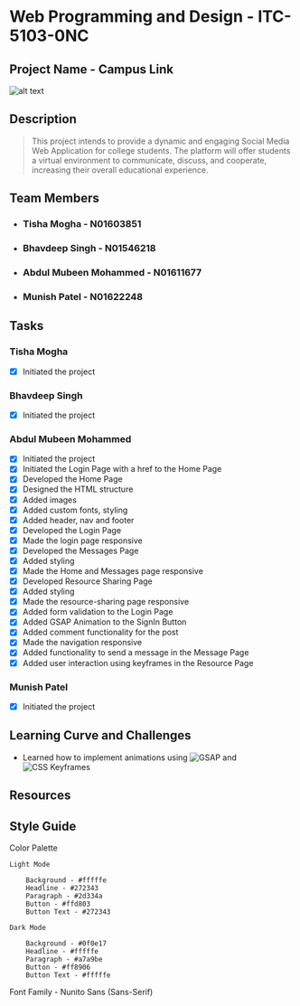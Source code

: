 # Web Programming and Design - ITC-5103-0NC

## Project Name - Campus Link

![alt text](https://github.com/abdulmubeen/campus-stories/blob/main/assets/imgs/logo.png "Campus_Stories_Logo")

## Description

> This project intends to provide a dynamic and engaging Social Media Web Application for college students.
> The platform will offer students a virtual environment to communicate, discuss, and cooperate, increasing their overall educational experience.

## Team Members

- ### Tisha Mogha - N01603851
- ### Bhavdeep Singh - N01546218
- ### Abdul Mubeen Mohammed - N01611677
- ### Munish Patel - N01622248

## Tasks

### Tisha Mogha

- [x] Initiated the project

### Bhavdeep Singh

- [x] Initiated the project

### Abdul Mubeen Mohammed

- [x] Initiated the project
- [x] Initiated the Login Page with a href to the Home Page
- [x] Developed the Home Page
- [x] Designed the HTML structure
- [x] Added images
- [x] Added custom fonts, styling
- [x] Added header, nav and footer
- [x] Developed the Login Page
- [x] Made the login page responsive
- [x] Developed the Messages Page
- [x] Added styling
- [x] Made the Home and Messages page responsive
- [x] Developed Resource Sharing Page
- [x] Added styling
- [x] Made the resource-sharing page responsive
- [x] Added form validation to the Login Page
- [x] Added GSAP Animation to the SignIn Button
- [x] Added comment functionality for the post
- [x] Made the navigation responsive
- [x] Added functionality to send a message in the Message Page
- [x] Added user interaction using keyframes in the Resource Page

### Munish Patel

- [x] Initiated the project

## Learning Curve and Challenges

- Learned how to implement animations using ![GSAP](https://gsap.com/) and ![CSS Keyframes](https://www.joshwcomeau.com/animation/keyframe-animations/)

## Resources

## Style Guide

Color Palette

    Light Mode

    	Background - #fffffe
    	Headline - #272343
    	Paragraph - #2d334a
    	Button - #ffd803
    	Button Text - #272343

    Dark Mode

    	Background - #0f0e17
    	Headline - #fffffe
    	Paragraph - #a7a9be
    	Button - #ff8906
    	Button Text - #fffffe

Font Family - Nunito Sans (Sans-Serif)
